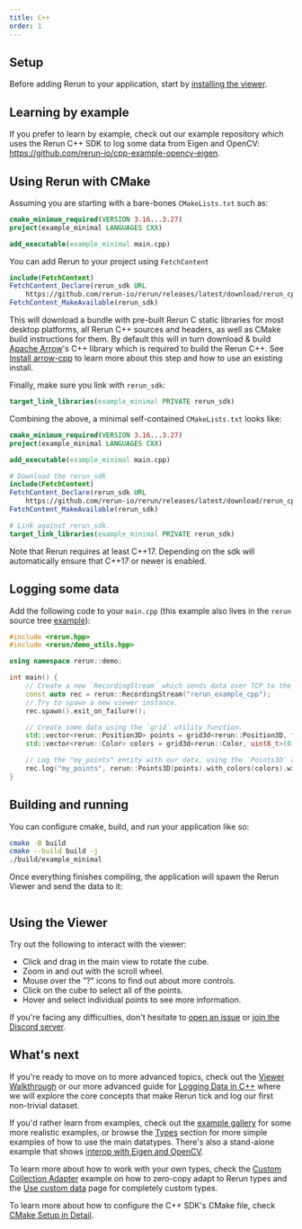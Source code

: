```yaml
---
title: C++
order: 1
---
```


## Setup

Before adding Rerun to your application, start by [installing the viewer](../installing-viewer.md#installing-the-viewer).

## Learning by example

If you prefer to learn by example, check out our example repository which uses the Rerun C++ SDK to log some data from Eigen and OpenCV: <https://github.com/rerun-io/cpp-example-opencv-eigen>.

## Using Rerun with CMake

Assuming you are starting with a bare-bones `CMakeLists.txt` such as:

```cmake
cmake_minimum_required(VERSION 3.16...3.27)
project(example_minimal LANGUAGES CXX)

add_executable(example_minimal main.cpp)
```

You can add Rerun to your project using `FetchContent`

```cmake
include(FetchContent)
FetchContent_Declare(rerun_sdk URL
    https://github.com/rerun-io/rerun/releases/latest/download/rerun_cpp_sdk.zip)
FetchContent_MakeAvailable(rerun_sdk)
```

This will download a bundle with pre-built Rerun C static libraries for most desktop platforms,
all Rerun C++ sources and headers, as well as CMake build instructions for them.
By default this will in turn download & build [Apache Arrow](https://arrow.apache.org/)'s C++ library which is required to build the Rerun C++.
See [Install arrow-cpp](https://ref.rerun.io/docs/cpp/stable/md__2home_2runner_2work_2rerun_2rerun_2rerun__cpp_2arrow__cpp__install.html) to learn more about this step and how to use an existing install.

Finally, make sure you link with `rerun_sdk`:

```cmake
target_link_libraries(example_minimal PRIVATE rerun_sdk)
```

Combining the above, a minimal self-contained `CMakeLists.txt` looks like:

```cmake
cmake_minimum_required(VERSION 3.16...3.27)
project(example_minimal LANGUAGES CXX)

add_executable(example_minimal main.cpp)

# Download the rerun_sdk
include(FetchContent)
FetchContent_Declare(rerun_sdk URL
    https://github.com/rerun-io/rerun/releases/latest/download/rerun_cpp_sdk.zip)
FetchContent_MakeAvailable(rerun_sdk)

# Link against rerun_sdk.
target_link_libraries(example_minimal PRIVATE rerun_sdk)
```

Note that Rerun requires at least C++17. Depending on the sdk will automatically ensure that C++17 or newer is enabled.

## Logging some data

Add the following code to your `main.cpp`
(this example also lives in the `rerun` source tree [example](https://github.com/rerun-io/rerun/blob/latest/examples/cpp/minimal/main.cpp)):

```cpp
#include <rerun.hpp>
#include <rerun/demo_utils.hpp>

using namespace rerun::demo;

int main() {
    // Create a new `RecordingStream` which sends data over TCP to the viewer process.
    const auto rec = rerun::RecordingStream("rerun_example_cpp");
    // Try to spawn a new viewer instance.
    rec.spawn().exit_on_failure();

    // Create some data using the `grid` utility function.
    std::vector<rerun::Position3D> points = grid3d<rerun::Position3D, float>(-10.f, 10.f, 10);
    std::vector<rerun::Color> colors = grid3d<rerun::Color, uint8_t>(0, 255, 10);

    // Log the "my_points" entity with our data, using the `Points3D` archetype.
    rec.log("my_points", rerun::Points3D(points).with_colors(colors).with_radii({0.5f}));
}
```

## Building and running

You can configure cmake, build, and run your application like so:

```bash
cmake -B build
cmake --build build -j
./build/example_minimal
```

Once everything finishes compiling, the application will spawn the Rerun Viewer and send the data to it:

<picture>
  <img src="https://static.rerun.io/intro_cpp_result/398c8fb79766e370a65b051b38eac680671c348a/full.png" alt="">
  <source media="(max-width: 480px)" srcset="https://static.rerun.io/intro_cpp_result/398c8fb79766e370a65b051b38eac680671c348a/480w.png">
  <source media="(max-width: 768px)" srcset="https://static.rerun.io/intro_cpp_result/398c8fb79766e370a65b051b38eac680671c348a/768w.png">
  <source media="(max-width: 1024px)" srcset="https://static.rerun.io/intro_cpp_result/398c8fb79766e370a65b051b38eac680671c348a/1024w.png">
  <source media="(max-width: 1200px)" srcset="https://static.rerun.io/intro_cpp_result/398c8fb79766e370a65b051b38eac680671c348a/1200w.png">
</picture>

## Using the Viewer

Try out the following to interact with the viewer:

-   Click and drag in the main view to rotate the cube.
-   Zoom in and out with the scroll wheel.
-   Mouse over the "?" icons to find out about more controls.
-   Click on the cube to select all of the points.
-   Hover and select individual points to see more information.

If you're facing any difficulties, don't hesitate to [open an issue](https://github.com/rerun-io/rerun/issues/new/choose) or [join the Discord server](https://discord.gg/PXtCgFBSmH).

## What's next

If you're ready to move on to more advanced topics, check out the [Viewer Walkthrough](../navigating-the-viewer.md) or our
more advanced guide for [Logging Data in C++](../data-in/cpp.md) where we will explore the core concepts that make
Rerun tick and log our first non-trivial dataset.

If you'd rather learn from examples, check out the [example gallery](/examples) for some more realistic examples, or browse the [Types](../../reference/types.md) section for more simple examples of how to use the main datatypes.
There's also a stand-alone example that shows [interop with Eigen and OpenCV](https://github.com/rerun-io/cpp-example-opencv-eigen).

To learn more about how to work with your own types, check the [Custom Collection Adapter](https://github.com/rerun-io/rerun/tree/latest/examples/cpp/custom_collection_adapter) example on how to zero-copy adapt to Rerun types
and the [Use custom data](../../howto/extend/custom-data.md) page for completely custom types.

To learn more about how to configure the C++ SDK's CMake file, check [CMake Setup in Detail](https://ref.rerun.io/docs/cpp/stable/md__2home_2runner_2work_2rerun_2rerun_2rerun__cpp_2cmake__setup__in__detail.html).
